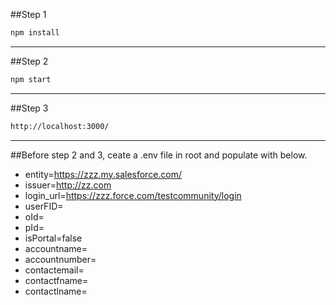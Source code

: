 ##Step 1
```sh
npm install
```

------------


##Step 2 
```sh
npm start
```

------------


##Step 3
```sh
http://localhost:3000/
```

------------

##Before step 2 and 3, ceate a .env file in root and populate with below.

- entity=https://zzz.my.salesforce.com/
- issuer=http://zz.com
- login_url=https://zzz.force.com/testcommunity/login
- userFID=<to be fedration id>
- oId=<org id>
- pId=<portal id>
- isPortal=false
- accountname=<acc name>
- accountnumber=<acc no>
- contactemail=<email>
- contactfname=<first name>
- contactlname=<last name>